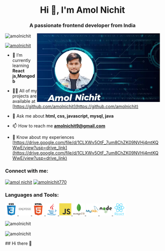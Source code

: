 <h1 align="center">Hi 👋, I'm Amol Nichit</h1>
<h3 align="center">A passionate frontend developer from India</h3>
<img width ="400" align="right" src="https://github.com/amolnichit/amolnichit/blob/main/IMG_20240824_121158.jpg " />
<p align="left"> <img src="https://komarev.com/ghpvc/?username=amolnichit&label=Profile%20views&color=0e75b6&style=flat" alt="amolnichit" /> </p>

<p align="left"> <a href="https://github.com/ryo-ma/github-profile-trophy"><img src="https://github-profile-trophy.vercel.app/?username=amolnichit" alt="amolnichit" /></a> </p>

- 🌱 I’m currently learning **React js,Mongodb**

- 👨‍💻 All of my projects are available at [https://github.com/amolnichit](https://github.com/amolnichit)

- 💬 Ask me about **html, css, javascript, mysql, java**

- 📫 How to reach me **amolnichit9@gmail.com**

- 📄 Know about my experiences [https://drive.google.com/file/d/1CLXWv5OtF_7um8ChZK09NVHj4mtKQWwE/view?usp=drive_link](https://drive.google.com/file/d/1CLXWv5OtF_7um8ChZK09NVHj4mtKQWwE/view?usp=drive_link)

<h3 align="left">Connect with me:</h3>
<p align="left">
<a href="https://linkedin.com/in/amol nichit" target="blank"><img align="center" src="https://raw.githubusercontent.com/rahuldkjain/github-profile-readme-generator/master/src/images/icons/Social/linked-in-alt.svg" alt="amol nichit" height="30" width="40" /></a>
<a href="https://instagram.com/amolnichit770" target="blank"><img align="center" src="https://raw.githubusercontent.com/rahuldkjain/github-profile-readme-generator/master/src/images/icons/Social/instagram.svg" alt="amolnichit770" height="30" width="40" /></a>
</p>

<h3 align="left">Languages and Tools:</h3>
<p align="left"> <a href="https://www.w3schools.com/css/" target="_blank" rel="noreferrer"> <img src="https://raw.githubusercontent.com/devicons/devicon/master/icons/css3/css3-original-wordmark.svg" alt="css3" width="40" height="40"/> </a> <a href="https://expressjs.com" target="_blank" rel="noreferrer"> <img src="https://raw.githubusercontent.com/devicons/devicon/master/icons/express/express-original-wordmark.svg" alt="express" width="40" height="40"/> </a> <a href="https://www.w3.org/html/" target="_blank" rel="noreferrer"> <img src="https://raw.githubusercontent.com/devicons/devicon/master/icons/html5/html5-original-wordmark.svg" alt="html5" width="40" height="40"/> </a> <a href="https://www.java.com" target="_blank" rel="noreferrer"> <img src="https://raw.githubusercontent.com/devicons/devicon/master/icons/java/java-original.svg" alt="java" width="40" height="40"/> </a> <a href="https://developer.mozilla.org/en-US/docs/Web/JavaScript" target="_blank" rel="noreferrer"> <img src="https://raw.githubusercontent.com/devicons/devicon/master/icons/javascript/javascript-original.svg" alt="javascript" width="40" height="40"/> </a> <a href="https://www.mongodb.com/" target="_blank" rel="noreferrer"> <img src="https://raw.githubusercontent.com/devicons/devicon/master/icons/mongodb/mongodb-original-wordmark.svg" alt="mongodb" width="40" height="40"/> </a> <a href="https://www.mysql.com/" target="_blank" rel="noreferrer"> <img src="https://raw.githubusercontent.com/devicons/devicon/master/icons/mysql/mysql-original-wordmark.svg" alt="mysql" width="40" height="40"/> </a> <a href="https://nodejs.org" target="_blank" rel="noreferrer"> <img src="https://raw.githubusercontent.com/devicons/devicon/master/icons/nodejs/nodejs-original-wordmark.svg" alt="nodejs" width="40" height="40"/> </a> <a href="https://reactjs.org/" target="_blank" rel="noreferrer"> <img src="https://raw.githubusercontent.com/devicons/devicon/master/icons/react/react-original-wordmark.svg" alt="react" width="40" height="40"/> </a> </p>

<p><img align="center" src="https://github-readme-stats.vercel.app/api/top-langs?username=amolnichit&show_icons=true&locale=en&layout=compact" alt="amolnichit" /></p>

<p><img align="center" src="https://github-readme-streak-stats.herokuapp.com/?user=amolnichit&" alt="amolnichit" /></p>## Hi there 👋

<!--
**amolnichit/amolnichit** is a ✨ _special_ ✨ repository because its `README.md` (this file) appears on your GitHub profile.

Here are some ideas to get you started:

- 🔭 I’m currently working on ...
- 🌱 I’m currently learning ...
- 👯 I’m looking to collaborate on ...
- 🤔 I’m looking for help with ...
- 💬 Ask me about ...
- 📫 How to reach me: ...
- 😄 Pronouns: ...
- ⚡ Fun fact: ...
-->
